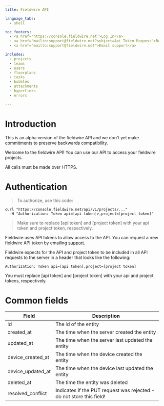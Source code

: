 ```yaml
---
title: Fieldwire API

language_tabs:
  - shell

toc_footers:
  - <a href='https://console.fieldwire.net'>Log In</a>
  - <a href="mailto:support@fieldwire.net?subject=Api Token Request">Request an API token</a>
  - <a href="mailto:support@fieldwire.net">Email support</a>

includes:
  - projects
  - teams
  - users
  - floorplans
  - tasks
  - bubbles
  - attachments
  - hyperlinks
  - errors

---
```


# Introduction

<aside class="warning">This is an alpha version of the fieldwire API and we don't yet make commitments to preserve backwards compatibility.</aside>

Welcome to the fieldwire API! You can use our API to access your fieldwire projects.

<aside class="notice">
All calls must be made over HTTPS.
</aside>

# Authentication

> To authorize, use this code:

```shell
curl "https://console.fieldwire.net/api/v1/projects/..."
  -H "Authorization: Token api=[api token]>,project=[project token]"
```

> Make sure to replace [api token] and [project token] with your api token and project token, respectively.

Fieldwire uses API tokens to allow access to the API. You can request a new fieldwire API token by emailing <a href="mailto:support@fieldwire.net?subject=Api Token Request">support</a>.

Fieldwire expects for the API and project token to be included in all API requests to the server in a header that looks like the following:

`Authorization: Token api=[api token],project=[project token]`

<aside class="notice">
You must replace [api token] and [project token] with your api and project tokens, respectively.
</aside>

# Common fields

Field | Description
--------- | -----------
id | The id of the entity
created_at | The time when the server created the entity
updated_at | The time when the server last updated the entity
device_created_at | The time when the device created the entity
device_updated_at | The time when the device last updated the entity
deleted_at | The time the entity was deleted
resolved_conflict | Indicates if the PUT request was rejected - do not store this field!
